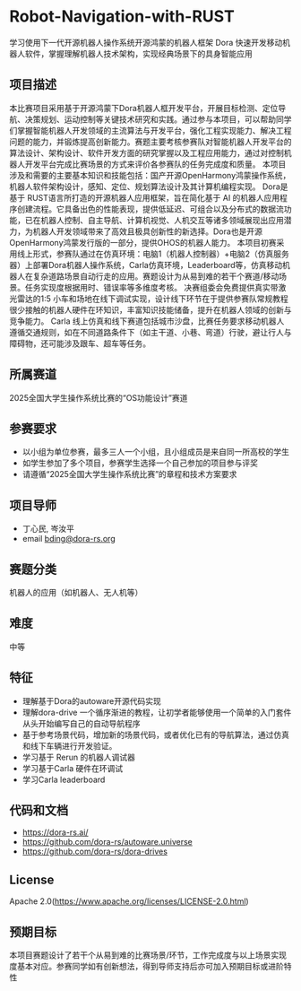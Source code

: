# Robot-Navigation-with-RUST
学习使用下一代开源机器人操作系统开源鸿蒙的机器人框架 Dora 快速开发移动机器人软件，掌握理解机器人技术架构，实现经典场景下的具身智能应用

## 项目描述

本比赛项目采用基于开源鸿蒙下Dora机器人框开发平台，开展目标检测、定位导航、决策规划、运动控制等关键技术研究和实践。通过参与本项目，可以帮助同学们掌握智能机器人开发领域的主流算法与开发平台，强化工程实现能力、解决工程问题的能力，并锻炼提高创新能力。赛题主要考核参赛队对智能机器人开发平台的算法设计、架构设计、软件开发方面的研究掌握以及工程应用能力，通过对控制机器人开发平台完成比赛场景的方式来评价各参赛队的任务完成度和质量。
本项目涉及和需要的主要基本知识和技能包括：国产开源OpenHarmony鸿蒙操作系统，机器人软件架构设计，感知、定位、规划算法设计及其计算机编程实现。
Dora是基于 RUST语言所打造的开源机器人应用框架，旨在简化基于 AI 的机器人应用程序创建流程。它具备出色的性能表现，提供低延迟、可组合以及分布式的数据流功能，已在机器人控制、自主导航、计算机视觉、人机交互等诸多领域展现出应用潜力，为机器人开发领域带来了高效且极具创新性的新选择。Dora也是开源OpenHarmony鸿蒙发行版的一部分，提供OHOS的机器人能力。
本项目初赛采用线上形式，参赛队通过在仿真环境：电脑1（机器人控制器）+电脑2（仿真服务器）上部署Dora机器人操作系统，Carla仿真环境，Leaderboard等，仿真移动机器人在复杂道路场景自动行走的应用。赛题设计为从易到难的若干个赛道/移动场景。任务实现度根据用时、错误率等多维度考核。
决赛组委会免费提供真实带激光雷达的1:5 小车和场地在线下调试实现，设计线下环节在于提供参赛队常规教程很少接触的机器人硬件在环知识，丰富知识技能储备，提升在机器人领域的创新与竞争能力。
Carla 线上仿真和线下赛道包括城市沙盘，比赛任务要求移动机器人遵循交通规则，如在不同道路条件下（如主干道、小巷、弯道）行驶，避让行人与障碍物，还可能涉及跟车、超车等任务。

## 所属赛道

2025全国大学生操作系统比赛的“OS功能设计”赛道

## 参赛要求

- 以小组为单位参赛，最多三人一个小组，且小组成员是来自同一所高校的学生
- 如学生参加了多个项目，参赛学生选择一个自己参加的项目参与评奖
- 请遵循“2025全国大学生操作系统比赛”的章程和技术方案要求

## 项目导师

- 丁心民, 岑汝平
- email bding@dora-rs.org

## 赛题分类
机器人的应用（如机器人、无人机等）

## 难度
中等

## 特征
- 理解基于Dora的autoware开源代码实现 
- 理解dora-drive 一个循序渐进的教程，让初学者能够使用一个简单的入门套件从头开始编写自己的自动导航程序
- 基于参考场景代码，增加新的场景代码，或者优化已有的导航算法，通过仿真和线下车辆进行开发验证。
- 学习基于 Rerun 的机器人调试器
- 学习基于Carla 硬件在环调试
- 学习Carla leaderboard

  
## 代码和文档
- https://dora-rs.ai/
- https://github.com/dora-rs/autoware.universe
- https://github.com/dora-rs/dora-drives

## License

Apache 2.0(https://www.apache.org/licenses/LICENSE-2.0.html)

## 预期目标

本项目赛题设计了若干个从易到难的比赛场景/环节，工作完成度与以上场景实现度基本对应。参赛同学如有创新想法，得到导师支持后亦可加入预期目标或进阶特性

